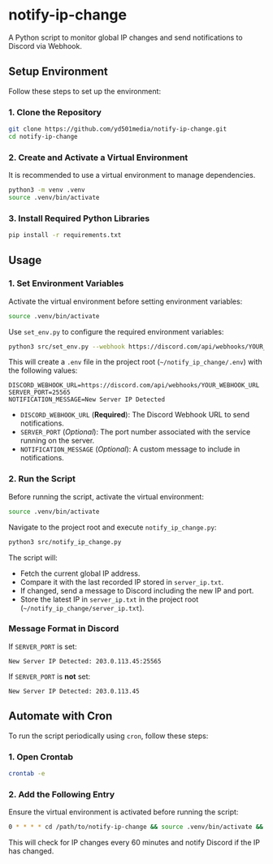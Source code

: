 # notify-ip-change

A Python script to monitor global IP changes and send notifications to Discord via Webhook.

## Setup Environment

Follow these steps to set up the environment:

### 1. Clone the Repository
```sh
git clone https://github.com/yd501media/notify-ip-change.git
cd notify-ip-change
```

### 2. Create and Activate a Virtual Environment
It is recommended to use a virtual environment to manage dependencies.
```sh
python3 -m venv .venv
source .venv/bin/activate
```

### 3. Install Required Python Libraries
```sh
pip install -r requirements.txt
```

## Usage

### 1. Set Environment Variables
Activate the virtual environment before setting environment variables:
```sh
source .venv/bin/activate
```

Use `set_env.py` to configure the required environment variables:
```sh
python3 src/set_env.py --webhook https://discord.com/api/webhooks/YOUR_WEBHOOK_URL --port 25565 --message "New Server IP Detected"
```

This will create a `.env` file in the project root (`~/notify_ip_change/.env`) with the following values:
```
DISCORD_WEBHOOK_URL=https://discord.com/api/webhooks/YOUR_WEBHOOK_URL
SERVER_PORT=25565
NOTIFICATION_MESSAGE=New Server IP Detected
```

- `DISCORD_WEBHOOK_URL` (**Required**): The Discord Webhook URL to send notifications.
- `SERVER_PORT` (*Optional*): The port number associated with the service running on the server.
- `NOTIFICATION_MESSAGE` (*Optional*): A custom message to include in notifications.

### 2. Run the Script
Before running the script, activate the virtual environment:
```sh
source .venv/bin/activate
```

Navigate to the project root and execute `notify_ip_change.py`:
```sh
python3 src/notify_ip_change.py
```

The script will:
- Fetch the current global IP address.
- Compare it with the last recorded IP stored in `server_ip.txt`.
- If changed, send a message to Discord including the new IP and port.
- Store the latest IP in `server_ip.txt` in the project root (`~/notify_ip_change/server_ip.txt`).

### **Message Format in Discord**
If `SERVER_PORT` is set:
```
New Server IP Detected: 203.0.113.45:25565
```
If `SERVER_PORT` is **not** set:
```
New Server IP Detected: 203.0.113.45
```

## Automate with Cron
To run the script periodically using `cron`, follow these steps:

### 1. Open Crontab
```sh
crontab -e
```

### 2. Add the Following Entry
Ensure the virtual environment is activated before running the script:
```sh
0 * * * * cd /path/to/notify-ip-change && source .venv/bin/activate && /usr/bin/python3 src/notify_ip_change.py
```

This will check for IP changes every 60 minutes and notify Discord if the IP has changed.
